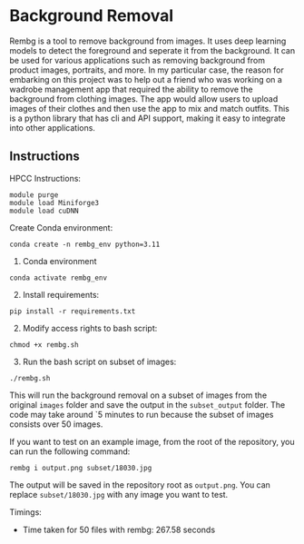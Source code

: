 # Background Removal

Rembg is a tool to remove background from images. It uses deep learning models to detect the foreground and seperate it from the background. It can be used for various applications such as removing background from product images, portraits, and more. In my particular case, the reason for embarking on this project was to help out a friend who was working on a wadrobe management app that required the ability to remove the background from clothing images. The app would allow users to upload images of their clothes and then use the app to mix and match outfits. This is a python library that has cli and API support, making it easy to integrate into other applications.

## Instructions

HPCC Instructions:
```
module purge
module load Miniforge3
module load cuDNN
```

Create Conda environment:
```
conda create -n rembg_env python=3.11
```

1. Conda environment
```
conda activate rembg_env
```

2. Install requirements:
```
pip install -r requirements.txt
```

2. Modify access rights to bash script:
```
chmod +x rembg.sh
```

3. Run the bash script on subset of images:
```
./rembg.sh
```
This will run the background removal on a subset of images from the original `images` folder and save the output in the `subset_output` folder. The code may take around `5 minutes to run because the subset of images consists over 50 images. 

If you want to test on an example image, from the root of the repository, you can run the following command:
```
rembg i output.png subset/18030.jpg
```

The output will be saved in the repository root as `output.png`. You can replace `subset/18030.jpg` with any image you want to test.

Timings:
- Time taken for 50 files with rembg: 267.58 seconds